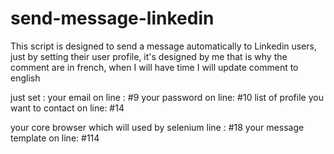 # send-message-linkedin
This script is designed to send a message automatically to Linkedin users, just by setting their user profile, it's designed by me that is why the comment are in french, when I will have time I will update comment to english 

just set : 
your email on line : #9
your password on line: #10
list of profile you want to contact on line: #14

your core browser which will used by selenium line : #18 
your message template on line:  #114
